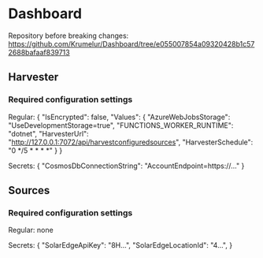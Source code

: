 # Dashboard

Repository before breaking changes: https://github.com/Krumelur/Dashboard/tree/e055007854a09320428b1c572688bafaaf839713

## Harvester

### Required configuration settings

Regular:
{
  "IsEncrypted": false,
  "Values": {
    "AzureWebJobsStorage": "UseDevelopmentStorage=true",
    "FUNCTIONS_WORKER_RUNTIME": "dotnet",
    "HarvesterUrl": "http://127.0.0.1:7072/api/harvestconfiguredsources",
    "HarvesterSchedule": "0 */5 * * * *"
  }
}

Secrets:
{
    "CosmosDbConnectionString": "AccountEndpoint=https://..."
}

## Sources

### Required configuration settings

Regular:
none

Secrets:
{
    "SolarEdgeApiKey": "8H...",
    "SolarEdgeLocationId": "4...",
 }